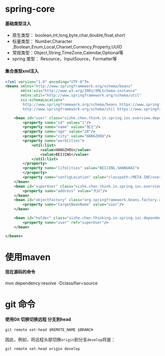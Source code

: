 # spring-core

####  基础类型注入
- 原生类型： boolean,int,long,byte,char,double,float,short
- 标量类型： Number,Character ,Boolean,Enum,Local,Charset,Currency,Property,UUID
- 常规类型：Object,String,TimeZone,Calendar,Optional等
- spring 类型： Resource，InputSource，Formatter等

#### 集合类型xml注入

``` xml
<?xml version="1.0" encoding="UTF-8"?>
<beans xmlns="http://www.springframework.org/schema/beans"
       xmlns:xsi="http://www.w3.org/2001/XMLSchema-instance"
       xmlns:util="http://www.springframework.org/schema/util"
       xsi:schemaLocation="
        http://www.springframework.org/schema/beans https://www.springframework.org/schema/beans/spring-beans.xsd
        http://www.springframework.org/schema/util https://www.springframework.org/schema/util/spring-util.xsd">

    <bean id="user" class="sizhe.chen.think.in.spring.ioc.overview.dependency.domain.User">
        <property name="id" value="1"/>
        <property name="name" value="张三"/>
        <property name="age" value="20"/>
        <property name="city" value="HANGZHOU"/>
        <property name="workCities">
            <util:list>
                <value>HANGZHOU</value>
                <value>BEIJING</value>
            </util:list>
        </property>
        <property name="lifeCities" value="BEIJING,SHANGHAI">
        </property>
        <property name="configLocation" value="classpath:/META-INF/user-config.properties"/>
    </bean>
    <bean id="superUser" class="sizhe.chen.think.in.spring.ioc.overview.dependency.domain.SuperUser" parent="user" primary="true">
        <property name="address" value="大兴"/>
    </bean>
    <bean id="objectFactory" class="org.springframework.beans.factory.config.ObjectFactoryCreatingFactoryBean">
        <property name="targetBeanName" value="user"/>
    </bean>

    <bean id="holder" class="sizhe.chen.thinking.in.spring.ioc.dependency.injection.UserHolder" >
        <property name="user" ref="superUser"/>
    </bean>

</beans>
```





# 使用maven

#### 现在源码的命令

mvn dependency:resolve -Dclassifier=source

# git 命令

#### 使用Git 切换切换远程 分支到head

``` git
git remote set-head $REMOTE_NAME $BRANCH
```

因此，例如，将远程头部切换`origin`到分支`develop`将是：

```
git remote set-head origin develop
```











